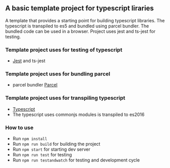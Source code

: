 ## A basic template project for typescript liraries
A template that provides a starting point for building typescript libraries.
The typescript is transpiled to es5 and bundled using parcel bundler.
The bundled code can be used in a browser. Project uses jest and ts-jest for testing.

### Template project uses for testing of typescript
- [Jest](https://jestjs.io/) and ts-jest

### Template project uses for bundling parcel
- parcel bundler [Parcel](https://parceljs.org/)

### Template project uses for transpiling typescript
- [Typescript](https://www.typescriptlang.org/)
- The typescript uses commonjs modules is transpiled to es2016 

### How to use
- Run `npm install`
- Run `npm run build` for building the project
- Run `npm start` for starting dev server
- Run `npm run test` for testing
- Run `npm run testandwatch` for testing and development cycle
 
 
 



